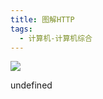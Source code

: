 ```yaml
---
title: 图解HTTP
tags:
  - 计算机-计算机综合
---
```


![](https://cdn.weread.qq.com/weread/cover/45/YueWen_907764/s_YueWen_907764.jpg)

undefined